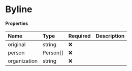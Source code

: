 # Byline

**Properties**

| Name         | Type     | Required | Description |
| :----------- | :------- | :------- | :---------- |
| original     | string   | ❌       |             |
| person       | Person[] | ❌       |             |
| organization | string   | ❌       |             |

<!-- This file was generated by liblab | https://liblab.com/ -->
